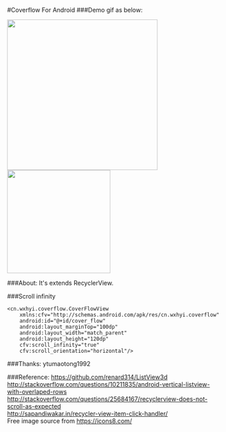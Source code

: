 #Coverflow For Android
###Demo gif as below:

<img src="cover.gif" width="350"><br>
<img src="cover_vertical.gif" width="240">

###About:
It's extends RecyclerView.

###Scroll infinity

    <cn.wxhyi.coverflow.CoverFlowView
        xmlns:cfv="http://schemas.android.com/apk/res/cn.wxhyi.coverflow"
        android:id="@+id/cover_flow"
        android:layout_marginTop="100dp"
        android:layout_width="match_parent"
        android:layout_height="120dp"
        cfv:scroll_infinity="true"
        cfv:scroll_orientation="horizontal"/>
        
###Thanks:
ytumaotong1992

###Reference:
https://github.com/renard314/ListView3d <br>
http://stackoverflow.com/questions/10211835/android-vertical-listview-with-overlaped-rows<br>
http://stackoverflow.com/questions/25684167/recyclerview-does-not-scroll-as-expected<br>
http://sapandiwakar.in/recycler-view-item-click-handler/ <br>
Free image source from https://icons8.com/
